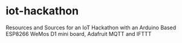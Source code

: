 # iot-hackathon
Resources and Sources for an IoT Hackathon with an Arduino Based ESP8266 WeMos D1 mini board, Adafruit MQTT and IFTTT
